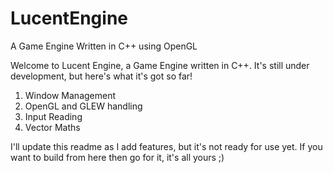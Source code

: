 # LucentEngine
A Game Engine Written in C++ using OpenGL

Welcome to Lucent Engine, a Game Engine written in C++. It's still under development, but here's what it's got so far!

1. Window Management
2. OpenGL and GLEW handling
3. Input Reading
4. Vector Maths

I'll update this readme as I add features, but it's not ready for use yet. If you want to build from here then go for it, it's all yours ;)
